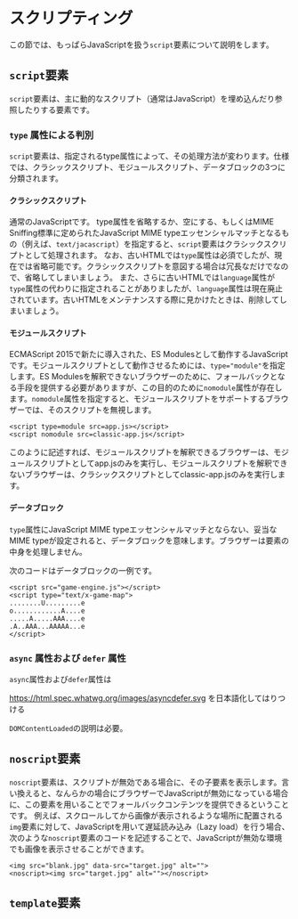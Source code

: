 # スクリプティング
この節では、もっぱらJavaScriptを扱う`script`要素について説明をします。
## `script`要素
`script`要素は、主に動的なスクリプト（通常はJavaScript）を埋め込んだり参照したりする要素です。
<!-- spec: 4.12.1 -->
### `type` 属性による判別
`script`要素は、指定されるtype属性によって、その処理方法が変わります。仕様では、クラシックスクリプト、モジュールスクリプト、データブロックの3つに分類されます。

#### クラシックスクリプト
通常のJavaScriptです。
type属性を省略するか、空にする、もしくはMIME Sniffing標準に定められたJavaScript MIME typeエッセンシャルマッチとなるもの（例えば、`text/jacascript`）を指定すると、`script`要素はクラシックスクリプトとして処理されます。
なお、古いHTMLでは`type`属性は必須でしたが、現在では省略可能です。クラシックスクリプトを意図する場合は冗長なだけでなので、省略してしまいましょう。
また、さらに古いHTMLでは`language`属性が`type`属性の代わりに指定されることがありましたが、`language`属性は現在廃止されています。古いHTMLをメンテナンスする際に見かけたときは、削除してしまいましょう。

#### モジュールスクリプト
ECMAScript 2015で新たに導入された、ES Modulesとして動作するJavaScriptです。モジュールスクリプトとして動作させるためには、`type="module"`を指定します。ES Modulesを解釈できないブラウザーのために、フォールバックとなる手段を提供する必要がありますが、この目的のために`nomodule`属性が存在します。`nomodule`属性を指定すると、モジュールスクリプトをサポートするブラウザーでは、そのスクリプトを無視します。
<!--
どこかでECMAScriptの簡単な説明（次のようなもの）をしておきたいが、どこですべきか？
JavaScriptは、Ecma Internationalという標準化団体により標準化がされているECMAScriptの実装です。ECMAScriptには版（edition）があり、現在は発行年で区別されています。発行年で区別するようになったECMAScript 2015から、毎年6月に新しい版に更新されています。
-->

```
<script type=module src=app.js></script>
<script nomodule src=classic-app.js</script>
```

このように記述すれば、モジュールスクリプトを解釈できるブラウザーは、モジュールスクリプトとしてapp.jsのみを実行し、モジュールスクリプトを解釈できないブラウザーは、クラシックスクリプトとしてclassic-app.jsのみを実行します。

#### データブロック
`type`属性にJavaScript MIME typeエッセンシャルマッチとならない、妥当なMIME typeが設定されると、データブロックを意味します。ブラウザーは要素の中身を処理しません。

<!--
スペックから例を持ってくるべきか、
https://ginpen.com/2011/12/22/built-any-data/
こんな感じのそれっぽいスクリプトもどきも書くべきか。
-->
<!--コードはspecからのコピー-->
次のコードはデータブロックの一例です。
```
<script src="game-engine.js"></script>
<script type="text/x-game-map">
........U.........e
o............A....e
.....A.....AAA....e
.A..AAA...AAAAA...e
</script>
```


### `async` 属性および `defer` 属性
`async`属性および`defer`属性は
<!-- 超速本P.102あたりも参照 -->

https://html.spec.whatwg.org/images/asyncdefer.svg
を日本語化してはりつける

`DOMContentLoaded`の説明は必要。

## `noscript`要素
`noscript`要素は、スクリプトが無効である場合に、その子要素を表示します。言い換えると、なんらかの場合にブラウザーでJavaScriptが無効になっている場合に、この要素を用いることでフォールバックコンテンツを提供できるということです。
例えば、スクロールしてから画像が表示されるような場所に配置される`img`要素に対して、JavaScriptを用いて遅延読み込み（Lazy load）を行う場合、次のような`noscript`要素のコードを記述することで、JavaScriptが無効な環境でも画像を表示させることができます。

```
<img src="blank.jpg" data-src="target.jpg" alt="">
<noscript><img src="target.jpg" alt=""></noscript>
```

## `template`要素
<!-- なにか用例があると面白いか -->
<!-- `canvas`も -->
